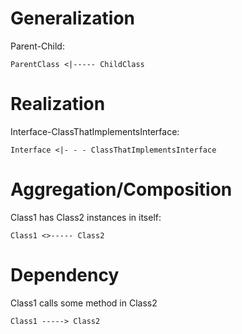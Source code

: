 # Generalization

Parent-Child:

```
ParentClass <|----- ChildClass
```

# Realization

Interface-ClassThatImplementsInterface:

```
Interface <|- - - ClassThatImplementsInterface
```

# Aggregation/Composition

Class1 has Class2 instances in itself:

```
Class1 <>----- Class2
```

# Dependency

Class1 calls some method in Class2

```
Class1 -----> Class2
```